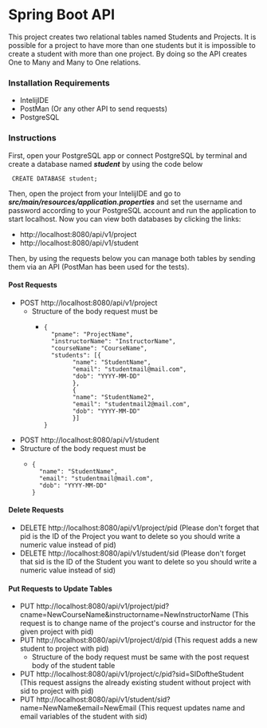 
# Spring Boot API
This project creates two relational tables named Students and Projects. It is possible for a project to have more than one students but it is impossible to create a student with more than one project. By doing so the API creates One to Many and Many to One relations.

### Installation Requirements
- IntelijIDE
- PostMan (Or any other API to send requests)
- PostgreSQL

### Instructions
First, open your PostgreSQL app or connect PostgreSQL by terminal and create a database named **_student_** by using the code below
   ```
    CREATE DATABASE student;
   ```
Then, open the project from your IntelijIDE and go to **_src/main/resources/application.properties_** and set the username and password according to your PostgreSQL account and run the application to start localhost. Now you can view both databases by clicking the links: 
 - http://localhost:8080/api/v1/project
 - http://localhost:8080/api/v1/student

Then, by using the requests below you can manage both tables by sending them via an API (PostMan has been used for the tests).
  #### Post Requests
  - POST http://localhost:8080/api/v1/project
    - Structure of the body request must be
        - ```
          {
            "pname": "ProjectName",
            "instructorName": "InstructorName",
            "courseName": "CourseName",
            "students": [{
                  "name": "StudentName",
                  "email": "studentmail@mail.com",
                  "dob": "YYYY-MM-DD"
                  },
                  {
                  "name": "StudentName2",
                  "email": "studentmail2@mail.com",
                  "dob": "YYYY-MM-DD"
                  }]
          }
          ```
  - POST http://localhost:8080/api/v1/student
  - Structure of the body request must be
      - ```
        {
          "name": "StudentName",
          "email": "studentmail@mail.com",
          "dob": "YYYY-MM-DD"
        }
        ```
  #### Delete Requests
  - DELETE http://localhost:8080/api/v1/project/pid (Please don't forget that pid is the ID of the Project you want to delete so you should write a numeric value instead of pid)
  - DELETE http://localhost:8080/api/v1/student/sid (Please don't forget that sid is the ID of the Student you want to delete so you should write a numeric value instead of sid) 
  #### Put Requests to Update Tables
  - PUT http://localhost:8080/api/v1/project/pid?cname=NewCourseName&instructorname=NewInstructorName (This request is to change name of the project's course and instructor for the given project with pid)
  - PUT http://localhost:8080/api/v1/project/d/pid (This request adds a new student to project with pid)
    - Structure of the body request must be same with the post request body of the student table
  - PUT http://localhost:8080/api/v1/project/c/pid?sid=SIDoftheStudent (This request assigns the already existing student without project with sid to project with pid)
  - PUT http://localhost:8080/api/v1/student/sid?name=NewName&email=NewEmail (This request updates name and email variables of the student with sid)

